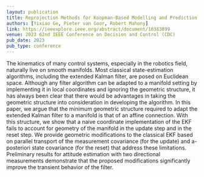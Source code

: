 ```yaml
---
layout: publication
title: Reprojection Methods for Koopman-Based Modelling and Prediction
authors: [Yixiao Ge, Pieter van Goor, Robert Mahony]
link: https://ieeexplore.ieee.org/abstract/document/10383899
venue: 2023 62nd IEEE Conference on Decision and Control (CDC)
pub_date: 2023
pub_type: conference
---
```


The kinematics of many control systems, especially in the robotics field, naturally live on smooth manifolds. Most classical state-estimation algorithms, including the extended Kalman filter, are posed on Euclidean space. Although any filter algorithm can be adapted to a manifold setting by implementing it in local coordinates and ignoring the geometric structure, it has always been clear that there would be advantages in taking the geometric structure into consideration in developing the algorithm. In this paper, we argue that the minimum geometric structure required to adapt the extended Kalman filter to a manifold is that of an affine connection. With this structure, we show that a naive coordinate implementation of the EKF fails to account for geometry of the manifold in the update step and in the reset step. We provide geometric modifications to the classical EKF based on parallel transport of the measurement covariance (for the update) and a-posteriori state covariance (for the reset) that address these limitations. Preliminary results for attitude estimation with two directional measurements demonstrate that the proposed modifications significantly improve the transient behavior of the filter.
